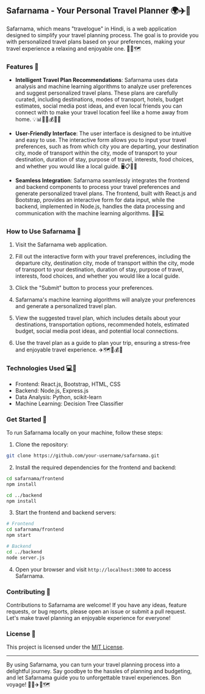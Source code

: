 
## Safarnama - Your Personal Travel Planner 🌍✈️📝

Safarnama, which means "travelogue" in Hindi, is a web application designed to simplify your travel planning process. The goal is to provide you with personalized travel plans based on your preferences, making your travel experience a relaxing and enjoyable one. 🧳🌴🗺️

### Features 🌟

- **Intelligent Travel Plan Recommendations**: Safarnama uses data analysis and machine learning algorithms to analyze user preferences and suggest personalized travel plans. These plans are carefully curated, including destinations, modes of transport, hotels, budget estimates, social media post ideas, and even local friends you can connect with to make your travel location feel like a home away from home. 💡📊📅🏨💰📸👥

- **User-Friendly Interface**: The user interface is designed to be intuitive and easy to use. The interactive form allows you to input your travel preferences, such as from which city you are departing, your destination city, mode of transport within the city, mode of transport to your destination, duration of stay, purpose of travel, interests, food choices, and whether you would like a local guide. 🖥️📋👤🥘

- **Seamless Integration**: Safarnama seamlessly integrates the frontend and backend components to process your travel preferences and generate personalized travel plans. The frontend, built with React.js and Bootstrap, provides an interactive form for data input, while the backend, implemented in Node.js, handles the data processing and communication with the machine learning algorithms. 🔄🔗💻

### How to Use Safarnama 🚀

1. Visit the Safarnama web application.

2. Fill out the interactive form with your travel preferences, including the departure city, destination city, mode of transport within the city, mode of transport to your destination, duration of stay, purpose of travel, interests, food choices, and whether you would like a local guide.

3. Click the "Submit" button to process your preferences.

4. Safarnama's machine learning algorithms will analyze your preferences and generate a personalized travel plan.

5. View the suggested travel plan, which includes details about your destinations, transportation options, recommended hotels, estimated budget, social media post ideas, and potential local connections.

6. Use the travel plan as a guide to plan your trip, ensuring a stress-free and enjoyable travel experience. ✈️🗺️🏨💰📸

### Technologies Used 💻🔧

- Frontend: React.js, Bootstrap, HTML, CSS
- Backend: Node.js, Express.js
- Data Analysis: Python, scikit-learn
- Machine Learning: Decision Tree Classifier

### Get Started 🏁

To run Safarnama locally on your machine, follow these steps:

1. Clone the repository:

```bash
git clone https://github.com/your-username/safarnama.git
```

2. Install the required dependencies for the frontend and backend:

```bash
cd safarnama/frontend
npm install

cd ../backend
npm install
```

3. Start the frontend and backend servers:

```bash
# Frontend
cd safarnama/frontend
npm start

# Backend
cd ../backend
node server.js
```

4. Open your browser and visit `http://localhost:3000` to access Safarnama.

### Contributing 🤝

Contributions to Safarnama are welcome! If you have any ideas, feature requests, or bug reports, please open an issue or submit a pull request. Let's make travel planning an enjoyable experience for everyone!

### License 📄

This project is licensed under the [MIT License](LICENSE).

---

By using Safarnama, you can turn your travel planning process into a delightful journey. Say goodbye to the hassles of planning and budgeting, and let Safarnama guide you to unforgettable travel experiences. Bon voyage! 🌟🧳✈️🌴🗺️
